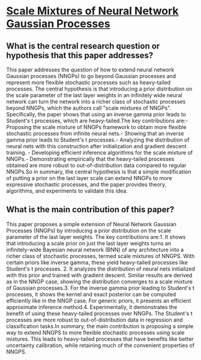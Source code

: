 # [Scale Mixtures of Neural Network Gaussian Processes](https://arxiv.org/abs/2107.01408v2)

## What is the central research question or hypothesis that this paper addresses?

This paper addresses the question of how to extend neural network Gaussian processes (NNGPs) to go beyond Gaussian processes and represent more flexible stochastic processes such as heavy-tailed processes. The central hypothesis is that introducing a prior distribution on the scale parameter of the last layer weights in an infinitely wide neural network can turn the network into a richer class of stochastic processes beyond NNGPs, which the authors call "scale mixtures of NNGPs". Specifically, the paper shows that using an inverse gamma prior leads to Student's t processes, which are heavy-tailed.The key contributions are:- Proposing the scale mixture of NNGPs framework to obtain more flexible stochastic processes from infinite neural nets.- Showing that an inverse gamma prior leads to Student's t processes.- Analyzing the distribution of neural nets with this construction after initialization and gradient descent training. - Developing efficient inference algorithms for the scale mixture of NNGPs.- Demonstrating empirically that the heavy-tailed processes obtained are more robust to out-of-distribution data compared to regular NNGPs.So in summary, the central hypothesis is that a simple modification of putting a prior on the last layer scale can extend NNGPs to more expressive stochastic processes, and the paper provides theory, algorithms, and experiments to validate this idea.


## What is the main contribution of this paper?

This paper proposes a simple extension of Neural Network Gaussian Processes (NNGPs) by introducing a prior distribution on the scale parameter of the last layer weights. The key contributions are:1. It shows that introducing a scale prior on just the last layer weights turns an infinitely-wide Bayesian neural network (BNN) of any architecture into a richer class of stochastic processes, termed scale mixtures of NNGPS. With certain priors like inverse gamma, these yield heavy-tailed processes like Student's t processes. 2. It analyzes the distribution of neural nets initialized with this prior and trained with gradient descent. Similar results are derived as in the NNGP case, showing the distribution converges to a scale mixture of Gaussian processes.3. For the inverse gamma prior leading to Student's t processes, it shows the kernel and exact posterior can be computed efficiently like in the NNGP case. For generic priors, it presents an efficient approximate inference method.4. Experimentally, it demonstrates the benefit of using these heavy-tailed processes over NNGPs. The Student's t processes are more robust to out-of-distribution data in regression and classification tasks.In summary, the main contribution is proposing a simple way to extend NNGPS to more flexible stochastic processes using scale mixtures. This leads to heavy-tailed processes that have benefits like better uncertainty calibration, while retaining much of the convenient properties of NNGPS.
